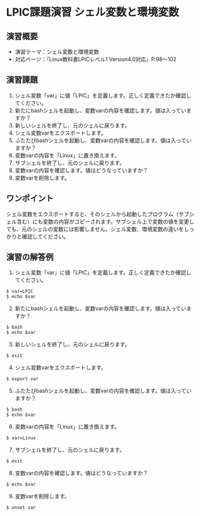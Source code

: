 # LPIC課題演習 シェル変数と環境変数
## 演習概要
* 演習テーマ：シェル変数と環境変数
* 対応ページ：『Linux教科書LPICレベル1 Version4.0対応』P.98～102

## 演習課題
1. シェル変数「var」に値「LPIC」を定義します。正しく定義できたか確認してください。
2. 新たにbashシェルを起動し、変数varの内容を確認します。値は入っていますか？
3. 新しいシェルを終了し、元のシェルに戻ります。
4. シェル変数varをエクスポートします。
5. ふたたびbashシェルを起動し、変数varの内容を確認します。値は入っていますか？
6. 変数varの内容を「Linux」に置き換えます。
7. サブシェルを終了し、元のシェルに戻ります。
8. 変数varの内容を確認します。値はどうなっていますか？
9. 変数varを削除します。

## ワンポイント
シェル変数をエクスポートすると、そのシェルから起動したプログラム（サブシェル含む）にも変数の内容がコピーされます。サブシェル上で変数の値を変更しても、元のシェルの変数には影響しません。シェル変数、環境変数の違いをしっかりと確認してください。

## 演習の解答例
1. シェル変数「var」に値「LPIC」を定義します。正しく定義できたか確認してください。
```
$ var=LPIC
$ echo $var
```
2. 新たにbashシェルを起動し、変数varの内容を確認します。値は入っていますか？
```
$ bash
$ echo $var
```
3. 新しいシェルを終了し、元のシェルに戻ります。
```
$ exit
```
4. シェル変数varをエクスポートします。
```
$ export var
```
5. ふたたびbashシェルを起動し、変数varの内容を確認します。値は入っていますか？
```
$ bash
$ echo $var
```
6. 変数varの内容を「Linux」に置き換えます。
```
$ var=Linux
```
7. サブシェルを終了し、元のシェルに戻ります。
```
$ exit
```
8. 変数varの内容を確認します。値はどうなっていますか？
```
$ echo $var
```
9. 変数varを削除します。
```
$ unset var
```
